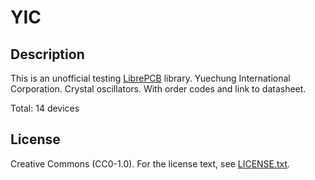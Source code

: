 # YIC

## Description

This is an unofficial testing [LibrePCB](https://librepcb.org) library. 
Yuechung International Corporation. 
Crystal oscillators. With order codes and link to datasheet.

Total: 14 devices

## License

Creative Commons (CC0-1.0). For the license text, see [LICENSE.txt](LICENSE.txt). 
